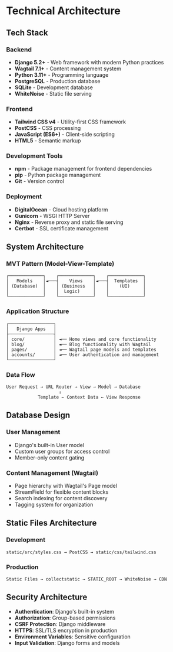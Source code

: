 # Technical Architecture

## Tech Stack

### Backend
- **Django 5.2+** - Web framework with modern Python practices
- **Wagtail 7.1+** - Content management system
- **Python 3.11+** - Programming language
- **PostgreSQL** - Production database
- **SQLite** - Development database
- **WhiteNoise** - Static file serving

### Frontend
- **Tailwind CSS v4** - Utility-first CSS framework
- **PostCSS** - CSS processing
- **JavaScript (ES6+)** - Client-side scripting
- **HTML5** - Semantic markup

### Development Tools
- **npm** - Package management for frontend dependencies
- **pip** - Python package management
- **Git** - Version control

### Deployment
- **DigitalOcean** - Cloud hosting platform
- **Gunicorn** - WSGI HTTP Server
- **Nginx** - Reverse proxy and static file serving
- **Certbot** - SSL certificate management

## System Architecture

### MVT Pattern (Model-View-Template)
```
┌─────────────┐    ┌─────────────┐    ┌─────────────┐
│   Models    │◄───┤    Views    │◄───┤  Templates  │
│ (Database)  │    │ (Business   │    │    (UI)     │
│             │    │  Logic)     │    │             │
└─────────────┘    └─────────────┘    └─────────────┘
```

### Application Structure
```
┌─────────────────┐
│   Django Apps   │
├─────────────────┤
│ core/           │ ◄── Home views and core functionality
│ blog/           │ ◄── Blog functionality with Wagtail
│ pages/          │ ◄── Wagtail page models and templates
│ accounts/       │ ◄── User authentication and management
└─────────────────┘
```

### Data Flow
```
User Request → URL Router → View → Model → Database
                    ↓
            Template ← Context Data ← View Response
```

## Database Design

### User Management
- Django's built-in User model
- Custom user groups for access control
- Member-only content gating

### Content Management (Wagtail)
- Page hierarchy with Wagtail's Page model
- StreamField for flexible content blocks
- Search indexing for content discovery
- Tagging system for organization

## Static Files Architecture

### Development
```
static/src/styles.css → PostCSS → static/css/tailwind.css
```

### Production
```
Static Files → collectstatic → STATIC_ROOT → WhiteNoise → CDN
```

## Security Architecture

- **Authentication**: Django's built-in system
- **Authorization**: Group-based permissions
- **CSRF Protection**: Django middleware
- **HTTPS**: SSL/TLS encryption in production
- **Environment Variables**: Sensitive configuration
- **Input Validation**: Django forms and models